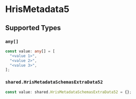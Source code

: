 # HrisMetadata5


## Supported Types

### `any[]`

```typescript
const value: any[] = [
  "<value 1>",
  "<value 2>",
  "<value 3>",
];
```

### `shared.HrisMetadataSchemasExtraData52`

```typescript
const value: shared.HrisMetadataSchemasExtraData52 = {};
```

